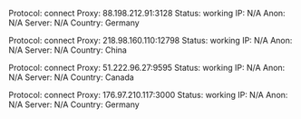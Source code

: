 Protocol: connect
Proxy: 88.198.212.91:3128
Status: working
IP: N/A
Anon: N/A
Server: N/A
Country: Germany

Protocol: connect
Proxy: 218.98.160.110:12798
Status: working
IP: N/A
Anon: N/A
Server: N/A
Country: China

Protocol: connect
Proxy: 51.222.96.27:9595
Status: working
IP: N/A
Anon: N/A
Server: N/A
Country: Canada

Protocol: connect
Proxy: 176.97.210.117:3000
Status: working
IP: N/A
Anon: N/A
Server: N/A
Country: Germany

